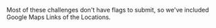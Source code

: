 

Most of these challenges don't have flags to submit, so we've included Google Maps Links of the Locations.
